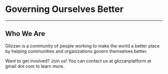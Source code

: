 Governing Ourselves Better
==========================

----

## Who We Are

Glizzan is a community of people working to make the world a better place by helping communities and organizations govern themselves better.  

Want to get involved? Join us! You can contact us at glizzanplatform at gmail dot com to learn more.


